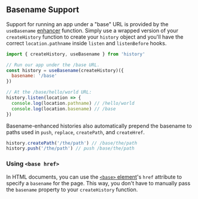 ## Basename Support

Support for running an app under a "base" URL is provided by the `useBasename` [enhancer](Glossary.md#createhistoryenhancer) function. Simply use a wrapped version of your `createHistory` function to create your `history` object and you'll have the correct `location.pathname` inside `listen` and `listenBefore` hooks.

```js
import { createHistory, useBasename } from 'history'

// Run our app under the /base URL.
const history = useBasename(createHistory)({
  basename: '/base'
})

// At the /base/hello/world URL:
history.listen(location => {
  console.log(location.pathname) // /hello/world
  console.log(location.basename) // /base
})
```

Basename-enhanced histories also automatically prepend the basename to paths used in `push`, `replace`, `createPath`, and `createHref`.

```js
history.createPath('/the/path') // /base/the/path
history.push('/the/path') // push /base/the/path
```

### Using `<base href>`

In HTML documents, you can use the [`<base>` element](https://developer.mozilla.org/en-US/docs/Web/HTML/Element/base)'s `href` attribute to specify a `basename` for the page. This way, you don't have to manually pass the `basename` property to your `createHistory` function.
